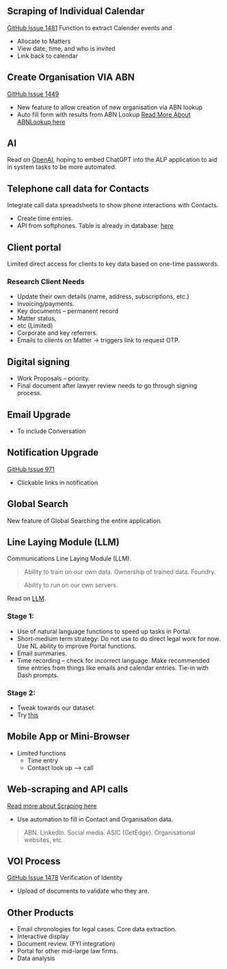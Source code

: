## Scraping of Individual Calendar
[GitHub Issue 1481](https://github.com/AndreyevLawyers/ALP/issues/1481)
Function to extract Calender events and 
- Allocate to Matters
- View date, time, and who is invited
- Link back to calendar

## Create Organisation VIA ABN
[GitHub Issue 1449](https://github.com/AndreyevLawyers/ALP/issues/1449)
- New feature to allow creation of new organisation via ABN lookup
- Auto fill form with results from ABN Lookup
[Read More About ABNLookup here](https://abr.business.gov.au/Tools/AbnLookup)

## AI
Read on [OpenAI](https://openai.com/blog/chatgpt-plus), hoping to embed ChatGPT into the ALP application to aid in system tasks to be more automated.

## Telephone call data for Contacts
Integrate call data spreadsheets to show phone interactions with Contacts.
- Create time entries.
- API from softphones.
Table is already in database: [here](https://alportal-metabase.azurewebsites.net/question#eyJkYXRhc2V0X3F1ZXJ5Ijp7ImRhdGFiYXNlIjoyLCJxdWVyeSI6eyJzb3VyY2UtdGFibGUiOjEyMH0sInR5cGUiOiJxdWVyeSJ9LCJkaXNwbGF5IjoidGFibGUiLCJ2aXN1YWxpemF0aW9uX3NldHRpbmdzIjp7fX0=)


## Client portal
Limited direct access for clients to key data based on one-time passwords.
### Research Client Needs
  - Update their own details (name, address, subscriptions, etc.)
  - Invoicing/payments.
  - Key documents – permanent record
  - Matter status, 
  - etc (Limited)
  - Corporate and key referrers.
- Emails to clients on Matter -> triggers link to request OTP.

## Digital signing
- Work Proposals – priority.
- Final document after lawyer review needs to go through signing process. 


## Email Upgrade
- To include Conversation

## Notification Upgrade
[GitHub Issue 971](https://github.com/AndreyevLawyers/ALP/issues/971)
- Clickable links in notification


## Global Search
New feature of Global Searching the entire application.


## Line Laying Module (LLM)
Communications Line Laying Module (LLM). 
> Ability to train on our own data. Ownership of trained data. Foundry.

> Ability to run on our own servers.

Read on [LLM](https://community.openai.com/t/how-a-llm-based-application-integrates-a-custom-function-api/27887).
### Stage 1:
- Use of natural language functions to speed up tasks in Portal.
- Short-medium term strategy: Do not use to do direct legal work for now. Use NL ability to improve Portal functions.
- Email summaries.
- Time recording – check for incorrect language. Make recommended time entries from things like emails and calendar entries. Tie-in with Dash prompts.
### Stage 2:
- Tweak towards our dataset.
- Try [this](https://github.com/nebuly-ai/nebullvm/tree/main/apps/accelerate/chatllama?utm_source=tldrai)


## Mobile App or Mini-Browser
- Limited functions
  - Time entry
  - Contact look up –> call


## Web-scraping and API calls
[Read more about Scraping here](https://apify.com/vdrmota/contact-info-scraper)
- Use automation to fill in Contact and Organisation data.
> ABN. LinkedIn. 
> Social media. 
> ASIC (GetEdge). 
> Organisational websites, etc.

## VOI Process
[GitHub Issue 1478](https://github.com/AndreyevLawyers/ALP/issues/1478)
Verification of Identity
- Upload of documents to validate who they are.

## Other Products
- Email chronologies for legal cases. Core data extraction.
- Interactive display
- Document review. (FYI integration)
- Portal for other mid-large law firms.
- Data analysis
